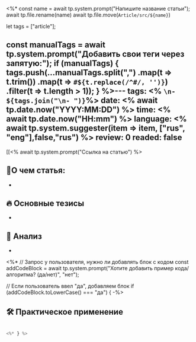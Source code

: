 <%*
const name = await tp.system.prompt("Напишите название статьи");
await tp.file.rename(name)
await tp.file.move(`Article/src/${name}`)



let tags = ["article"];

const manualTags = await tp.system.prompt("Добавить свои теги через запятую:");
if (manualTags) {
    tags.push(...manualTags.split(",")
        .map(t => t.trim())
        .map(t => `#${t.replace(/^#/, '')}`) 
        .filter(t => t.length > 1));
}
%>---
tags: <% `\n- ${tags.join("\n- ")}`%>
date: <% await tp.date.now("YYYY:MM:DD") %>
time: <% await tp.date.now("HH:mm") %>
language: <% await tp.system.suggester(item => item, ["rus", "eng"],false,"rus") %>
review: 0
readed: false
---
[[<% await tp.system.prompt("Ссылка на статью") %>

## 📝О чем статья:   
-

## 🔥 Основные тезисы  
-  


## 🔎 Анализ  
-  

<%* 
// Запрос у пользователя, нужно ли добавлять блок с кодом
const addCodeBlock = await tp.system.prompt("Хотите добавить пример кода/алгоритма? (да/нет)", "нет");

// Если пользователь ввел "да", добавляем блок
if (addCodeBlock.toLowerCase() === "да") { 
-%>
## 🛠 Практическое применение
```python

<%* } %>

